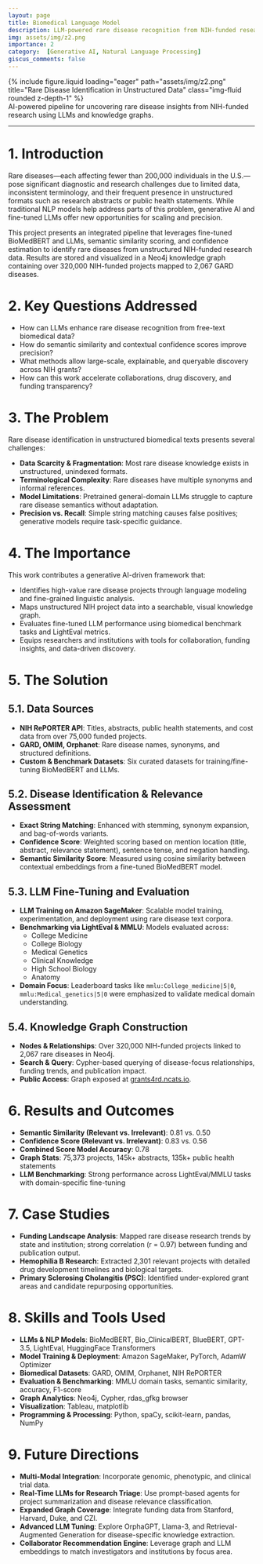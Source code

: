 ```yaml
---
layout: page
title: Biomedical Language Model
description: LLM-powered rare disease recognition from NIH-funded research using BioMedBERT, fine-tuned transformers, and graph analytics in Neo4j.
img: assets/img/z2.png
importance: 2
category:  [Generative AI, Natural Language Processing]
giscus_comments: false
---
```


<!-- ### **Case Study: Rare Disease Identification in Unstructured Data** -->

<div class="row justify-content-sm-center">
  <div class="col-sm-8 mt-3 mt-md-0">
    {% include figure.liquid loading="eager" path="assets/img/z2.png" title="Rare Disease Identification in Unstructured Data" class="img-fluid rounded z-depth-1" %}
  </div>
</div>
<div class="caption">
    AI-powered pipeline for uncovering rare disease insights from NIH-funded research using LLMs and knowledge graphs.
</div>

---
# 1. Introduction

Rare diseases—each affecting fewer than 200,000 individuals in the U.S.—pose significant diagnostic and research challenges due to limited data, inconsistent terminology, and their frequent presence in unstructured formats such as research abstracts or public health statements. While traditional NLP models help address parts of this problem, generative AI and fine-tuned LLMs offer new opportunities for scaling and precision.

This project presents an integrated pipeline that leverages fine-tuned BioMedBERT and LLMs, semantic similarity scoring, and confidence estimation to identify rare diseases from unstructured NIH-funded research data. Results are stored and visualized in a Neo4j knowledge graph containing over 320,000 NIH-funded projects mapped to 2,067 GARD diseases.

# 2. Key Questions Addressed

- How can LLMs enhance rare disease recognition from free-text biomedical data?
- How do semantic similarity and contextual confidence scores improve precision?
- What methods allow large-scale, explainable, and queryable discovery across NIH grants?
- How can this work accelerate collaborations, drug discovery, and funding transparency?

# 3. The Problem

Rare disease identification in unstructured biomedical texts presents several challenges:

- **Data Scarcity & Fragmentation**: Most rare disease knowledge exists in unstructured, unindexed formats.
- **Terminological Complexity**: Rare diseases have multiple synonyms and informal references.
- **Model Limitations**: Pretrained general-domain LLMs struggle to capture rare disease semantics without adaptation.
- **Precision vs. Recall**: Simple string matching causes false positives; generative models require task-specific guidance.

# 4. The Importance

This work contributes a generative AI-driven framework that:

- Identifies high-value rare disease projects through language modeling and fine-grained linguistic analysis.
- Maps unstructured NIH project data into a searchable, visual knowledge graph.
- Evaluates fine-tuned LLM performance using biomedical benchmark tasks and LightEval metrics.
- Equips researchers and institutions with tools for collaboration, funding insights, and data-driven discovery.

# 5. The Solution

## 5.1. Data Sources

- **NIH RePORTER API**: Titles, abstracts, public health statements, and cost data from over 75,000 funded projects.
- **GARD, OMIM, Orphanet**: Rare disease names, synonyms, and structured definitions.
- **Custom & Benchmark Datasets**: Six curated datasets for training/fine-tuning BioMedBERT and LLMs.

## 5.2. Disease Identification & Relevance Assessment

- **Exact String Matching**: Enhanced with stemming, synonym expansion, and bag-of-words variants.
- **Confidence Score**: Weighted scoring based on mention location (title, abstract, relevance statement), sentence tense, and negation handling.
- **Semantic Similarity Score**: Measured using cosine similarity between contextual embeddings from a fine-tuned BioMedBERT model.

## 5.3. LLM Fine-Tuning and Evaluation

- **LLM Training on Amazon SageMaker**: Scalable model training, experimentation, and deployment using rare disease text corpora.
- **Benchmarking via LightEval & MMLU**: Models evaluated across:
  - College Medicine
  - College Biology
  - Medical Genetics
  - Clinical Knowledge
  - High School Biology
  - Anatomy
- **Domain Focus**: Leaderboard tasks like `mmlu:College_medicine|5|0`, `mmlu:Medical_genetics|5|0` were emphasized to validate medical domain understanding.

## 5.4. Knowledge Graph Construction

- **Nodes & Relationships**: Over 320,000 NIH-funded projects linked to 2,067 rare diseases in Neo4j.
- **Search & Query**: Cypher-based querying of disease-focus relationships, funding trends, and publication impact.
- **Public Access**: Graph exposed at [grants4rd.ncats.io](https://grants4rd.ncats.io).

# 6. Results and Outcomes

- **Semantic Similarity (Relevant vs. Irrelevant)**: 0.81 vs. 0.50
- **Confidence Score (Relevant vs. Irrelevant)**: 0.83 vs. 0.56
- **Combined Score Model Accuracy**: 0.78
- **Graph Stats**: 75,373 projects, 145k+ abstracts, 135k+ public health statements
- **LLM Benchmarking**: Strong performance across LightEval/MMLU tasks with domain-specific fine-tuning

# 7. Case Studies

- **Funding Landscape Analysis**: Mapped rare disease research trends by state and institution; strong correlation (r = 0.97) between funding and publication output.
- **Hemophilia B Research**: Extracted 2,301 relevant projects with detailed drug development timelines and biological targets.
- **Primary Sclerosing Cholangitis (PSC)**: Identified under-explored grant areas and candidate repurposing opportunities.

# 8. Skills and Tools Used

- **LLMs & NLP Models**: BioMedBERT, Bio_ClinicalBERT, BlueBERT, GPT-3.5, LightEval, HuggingFace Transformers
- **Model Training & Deployment**: Amazon SageMaker, PyTorch, AdamW Optimizer
- **Biomedical Datasets**: GARD, OMIM, Orphanet, NIH RePORTER
- **Evaluation & Benchmarking**: MMLU domain tasks, semantic similarity, accuracy, F1-score
- **Graph Analytics**: Neo4j, Cypher, rdas_gfkg browser
- **Visualization**: Tableau, matplotlib
- **Programming & Processing**: Python, spaCy, scikit-learn, pandas, NumPy

# 9. Future Directions

- **Multi-Modal Integration**: Incorporate genomic, phenotypic, and clinical trial data.
- **Real-Time LLMs for Research Triage**: Use prompt-based agents for project summarization and disease relevance classification.
- **Expanded Graph Coverage**: Integrate funding data from Stanford, Harvard, Duke, and CZI.
- **Advanced LLM Tuning**: Explore OrphaGPT, Llama-3, and Retrieval-Augmented Generation for disease-specific knowledge extraction.
- **Collaborator Recommendation Engine**: Leverage graph and LLM embeddings to match investigators and institutions by focus area.
